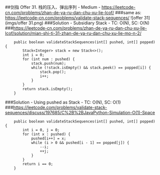 ##剑指 Offer 31. 栈的压入、弹出序列 - Medium - https://leetcode-cn.com/problems/zhan-de-ya-ru-dan-chu-xu-lie-lcof/
###same as: https://leetcode-cn.com/problems/validate-stack-sequences/
![offer 31](imgs/offer 31.png)
###Solution - Subsidiary Stack - TC: O(N), SC: O(N)
###https://leetcode-cn.com/problems/zhan-de-ya-ru-dan-chu-xu-lie-lcof/solution/mian-shi-ti-31-zhan-de-ya-ru-dan-chu-xu-lie-mo-n-2/
```
    public boolean validateStackSequences(int[] pushed, int[] popped) {
        Stack<Integer> stack = new Stack<>();
        int i = 0;
        for (int num : pushed) {
            stack.push(num);
            while (!stack.isEmpty() && stack.peek() == popped[i]) {
                stack.pop();
                i++;
            }
        }
        return stack.isEmpty();
    }
```
###Solution - Using pushed as Stack - TC: O(N), SC: O(1)
###https://leetcode.com/problems/validate-stack-sequences/discuss/197685/C%2B%2BJavaPython-Simulation-O(1)-Space
```
    public boolean validateStackSequences(int[] pushed, int[] popped) {
        int i = 0, j = 0;
        for (int x : pushed) {
            pushed[i++] = x;
            while (i > 0 && pushed[i - 1] == popped[j]) {
                --i;
                ++j;
            }
        }
        return i == 0;
    }
```